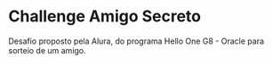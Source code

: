 <h1 allign="center">Challenge Amigo Secreto</h1>
Desafio proposto pela Alura, do programa Hello One G8 - Oracle para sorteio de um amigo.


